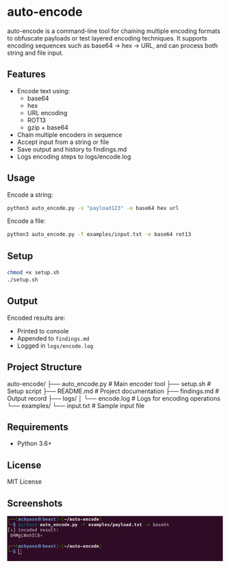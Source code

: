 # auto-encode

auto-encode is a command-line tool for chaining multiple encoding formats to obfuscate payloads or test layered encoding techniques. It supports encoding sequences such as base64 → hex → URL, and can process both string and file input.

## Features

- Encode text using:
  - base64
  - hex
  - URL encoding
  - ROT13
  - gzip + base64
- Chain multiple encoders in sequence
- Accept input from a string or file
- Save output and history to findings.md
- Logs encoding steps to logs/encode.log

## Usage

Encode a string:
```bash
python3 auto_encode.py -s "payload123" -e base64 hex url
```

Encode a file:
```bash
python3 auto_encode.py -f examples/input.txt -e base64 rot13
```

## Setup

```bash
chmod +x setup.sh
./setup.sh
```

## Output

Encoded results are:
- Printed to console
- Appended to `findings.md`
- Logged in `logs/encode.log`

## Project Structure

auto-encode/
├── auto_encode.py         # Main encoder tool
├── setup.sh               # Setup script
├── README.md              # Project documentation
├── findings.md            # Output record
├── logs/
│   └── encode.log         # Logs for encoding operations
└── examples/
    └── input.txt          # Sample input file

## Requirements

- Python 3.6+

## License

MIT License

## Screenshots
![Screenshot](https://raw.githubusercontent.com/mchyasn/cybersecurity-tools/main/10-AI-ML-in-Cybersecurity/auto-encode/screenshots/0.png)
